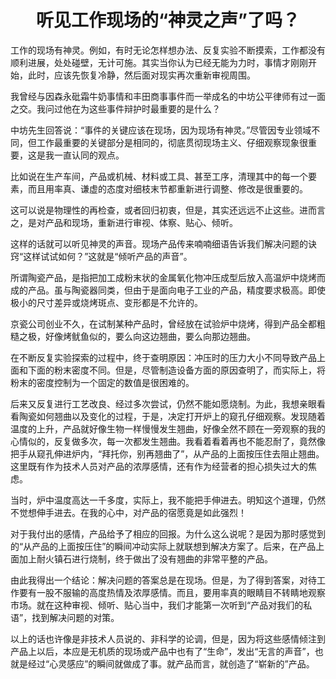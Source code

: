 <h1 align=center>听见工作现场的“神灵之声”了吗？</h1>

工作的现场有神灵。例如，有时无论怎样想办法、反复实验不断摸索，工作都没有顺利进展，处处碰壁，无计可施。其实当你认为已经无能为力时，事情才刚刚开始，此时，应该先恢复冷静，然后面对现实再次重新审视周围。

我曾经与因森永砒霜牛奶事情和丰田商事事件而一举成名的中坊公平律师有过一面之交。我问过他在为这些事件辩护时最重要的是什么？

中坊先生回答说：“事件的关键应该在现场，因为现场有神灵。”尽管因专业领域不同，但工作最重要的关键部分是相同的，彻底贯彻现场主义、仔细观察现象很重要，这是我一直认同的观点。

比如说在生产车间，产品或机械、材料或工具、甚至工序，清理其中的每一个要素，而且用率真、谦虚的态度对细枝末节都重新进行调整、修改是很重要的。

这可以说是物理性的再检查，或者回归初衷，但是，其实还远远不止这些。进而言之，是对产品和现场，重新进行审视、体察、贴心、倾听。

这样的话就可以听见神灵的声音。现场产品传来喃喃细语告诉我们解决问题的诀窍“这样试试如何？”这就是“倾听产品的声音”。

所谓陶瓷产品，是指把加工成粉末状的金属氧化物冲压成型后放入高温炉中烧烤而成的产品。虽与陶瓷器同类，但由于是面向电子工业的产品，精度要求极高。即使极小的尺寸差异或烧烤斑点、变形都是不允许的。

京瓷公司创业不久，在试制某种产品时，曾经放在试验炉中烧烤，得到产品全都粗糙之极，好像烤鱿鱼似的，要么向这边翘曲，要么向那边翘曲。

在不断反复实验探索的过程中，终于查明原因：冲压时的压力大小不同导致产品上面和下面的粉末密度不同。但是，尽管制造设备方面的原因查明了，而实际上，将粉末的密度控制为一个固定的数值是很困难的。

后来又反复进行工艺改良、经过多次尝试，仍然不能如愿烧制。为此，我想亲眼看看陶瓷如何翘曲以及变化的过程，于是，决定打开炉上的窥孔仔细观察。发现随着温度的上升，产品就好像生物一样慢慢发生翘曲，好像全然不顾在一旁观察的我的心情似的，反复做多次，每一次都发生翘曲。我看着看着再也不能忍耐了，竟然像把手从窥孔伸进炉内，“拜托你，别再翘曲了”，从产品的上面按压住去阻止翘曲。这里既有作为技术人员对产品的浓厚感情，还有作为经营者的担心损失过大的焦虑。

当时，炉中温度高达一千多度，实际上，我不能把手伸进去。明知这个道理，仍然不觉想伸手进去。在我的心中，对产品的宿愿竟是如此强烈！

对于我付出的感情，产品给予了相应的回报。为什么这么说呢？是因为那时感觉到的“从产品的上面按压住”的瞬间冲动实际上就联想到解决方案了。后来，在产品上面加上耐火镇石进行烧制，终于做出了没有翘曲的非常平整的产品。

由此我得出一个结论：解决问题的答案总是在现场。但是，为了得到答案，对待工作要有一股不服输的高度热情及浓厚感情。而且，要用率真的眼睛目不转睛地观察市场。就在这种审视、倾听、贴心当中，我们才能第一次听到“产品对我们的私语”，找到解决问题的对策。

以上的话也许像是非技术人员说的、非科学的论调，但是，因为将这些感情倾注到产品上以后，本应是无机质的现场或产品中也有了“生命”，发出“无言的声音”，也就是经过“心灵感应”的瞬间就做成了事。就产品而言，就创造了“崭新的”产品。

